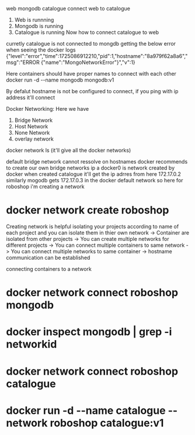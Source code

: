 web
mongodb
catalogue
connect web to catalogue

1. Web is runnning
2. Mongodb is running
3. Catalogue is running
Now how to connect catalogue to web

curretly catalogue is not connected to mongdb getting the below error when seeing the docker logs
{"level":"error","time":1725086912210,"pid":1,"hostname":"8a979f62a8a6","msg":"ERROR {\"name\":\"MongoNetworkError\"}","v":1}

Here containers should have proper names to connect with each other
docker run -d --name mongodb mongodb:v1

By defalut hostname is not be configured to connect, if you ping with ip address it'll connect

Docker Networking:
Here we have 
1. Bridge Network
2. Host Network
3. None Network
4. overlay network

docker network ls (it'll give all the docker networks)

default bridge network cannot ressolve on hostnames
docker recommends to create our own bridge networks
ip a
docker0 is network created by docker
when created catalogue it'll get the ip adrres from here 172.17.0.2
similarly mogodb gets 172.17.0.3
in the docker default network
so here for roboshop i'm creating a network
# docker network create roboshop
Creating network is helpful isolating your projects according to name of each project and you can isolate them in thier own network
-> Container are isolated from other projects
-> You can create multiple networks for different projects
-> You can connect multiple containers to same network
-> You can connect multiple networks to same container
-> hostname communication can be established

connecting containers to a network
#  docker network connect roboshop mongodb
# docker inspect mongodb | grep -i networkid
# docker network connect roboshop catalogue
# docker run -d --name catalogue --network roboshop catalogue:v1



